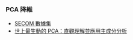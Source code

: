 ### PCA 降維
* [SECOM 數據集](https://archive.ics.uci.edu/ml/datasets/SECOM)
* [世上最生動的 PCA：直觀理解並應用主成分分析](https://leemeng.tw/essence-of-principal-component-analysis.html)
